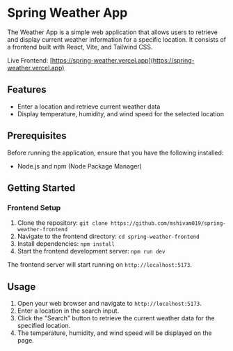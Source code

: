 
# Spring Weather App

The Weather App is a simple web application that allows users to retrieve and display current weather information for a specific location. It consists of a frontend built with React, Vite, and Tailwind CSS.

Live Frontend: [https://spring-weather.vercel.app](https://spring-weather.vercel.app)


## Features

- Enter a location and retrieve current weather data
- Display temperature, humidity, and wind speed for the selected location

## Prerequisites

Before running the application, ensure that you have the following installed:

- Node.js and npm (Node Package Manager)

## Getting Started

### Frontend Setup
1. Clone the repository: `git clone https://github.com/mshivam019/spring-weather-frontend` 
2. Navigate to the frontend directory: `cd spring-weather-frontend`
3. Install dependencies: `npm install`
4. Start the frontend development server: `npm run dev`

The frontend server will start running on `http://localhost:5173`.

## Usage

1. Open your web browser and navigate to `http://localhost:5173`.
2. Enter a location in the search input.
3. Click the "Search" button to retrieve the current weather data for the specified location.
4. The temperature, humidity, and wind speed will be displayed on the page.

